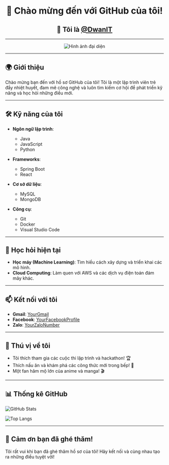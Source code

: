<h1 align="center">👋 Chào mừng đến với GitHub của tôi!</h1>
<h2 align="center">🌟 Tôi là <a href="https://github.com/DwanIT">@DwanIT</a></h2>

---

<p align="center">
  <img src="https://th.bing.com/th/id/OIP.CmTxn9h4V26CHfvyER4tyAHaEK?rs=1&pid=ImgDetMain" alt="Hình ảnh đại diện" />
</p>

---

## 🌍 Giới thiệu

Chào mừng bạn đến với hồ sơ GitHub của tôi! Tôi là một lập trình viên trẻ đầy nhiệt huyết, đam mê công nghệ và luôn tìm kiếm cơ hội để phát triển kỹ năng và học hỏi những điều mới.

---

## 🛠️ Kỹ năng của tôi

- **Ngôn ngữ lập trình**: 
  - Java
  - JavaScript
  - Python

- **Frameworks**: 
  - Spring Boot
  - React

- **Cơ sở dữ liệu**: 
  - MySQL
  - MongoDB

- **Công cụ**: 
  - Git
  - Docker
  - Visual Studio Code

---

## 🌱 Học hỏi hiện tại

- **Học máy (Machine Learning)**: Tìm hiểu cách xây dựng và triển khai các mô hình.
- **Cloud Computing**: Làm quen với AWS và các dịch vụ điện toán đám mây khác.

---

## 📫 Kết nối với tôi

- **Gmail**: [YourGmail](mailto:quanndworks@gmail.com)
- **Facebook**: [YourFacebookProfile](https://www.facebook.com/dwandzvcb/)
- **Zalo**: [YourZaloNumber](https://zalo.me/0369249990)

---

## 🎉 Thú vị về tôi

- Tôi thích tham gia các cuộc thi lập trình và hackathon! 🏆
- Thích nấu ăn và khám phá các công thức mới trong bếp! 🍳
- Một fan hâm mộ lớn của anime và manga! 🎬

---

## 📊 Thống kê GitHub

![GitHub Stats](https://github-readme-stats.vercel.app/api?username=DwanIT&show_icons=true&theme=dark)

![Top Langs](https://github-readme-stats.vercel.app/api/top-langs/?username=DwanIT&layout=compact&theme=dark)

---

## 🌟 Cảm ơn bạn đã ghé thăm!

Tôi rất vui khi bạn đã ghé thăm hồ sơ của tôi! Hãy kết nối và cùng nhau tạo ra những điều tuyệt vời!

